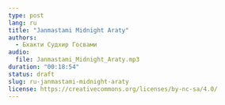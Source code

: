 ```yaml
---
type: post
lang: ru
title: "Janmastami Midnight Araty"
authors:
  - Бхакти Судхир Госвами
audio:
  file: Janmastami_Midnight_Araty.mp3
duration: "00:18:54"
status: draft
slug: ru-janmastami-midnight-araty
license: https://creativecommons.org/licenses/by-nc-sa/4.0/
---
```


